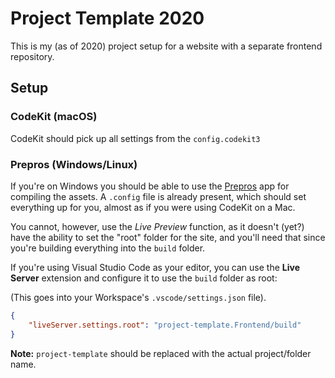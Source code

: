 # Project Template 2020

This is my (as of 2020) project setup for a website with a separate frontend
repository.

## Setup

### CodeKit (macOS)

CodeKit should pick up all settings from the `config.codekit3` 


### Prepros (Windows/Linux)

If you're on Windows you should be able to use the [Prepros][PRE] app for
compiling the assets. A `.config` file is already present, which should set
everything up for you, almost as if you were using CodeKit on a Mac.

You cannot, however, use the *Live Preview* function, as it doesn't (yet?) have
the ability to set the "root" folder for the site, and you'll need that since
you're building everything into the `build` folder.

If you're using Visual Studio Code as your editor, you can use the
**Live Server** extension and configure it to use the `build` folder as root:

(This goes into your Workspace's `.vscode/settings.json` file).

```json
{
	"liveServer.settings.root": "project-template.Frontend/build"
}
```

**Note:** `project-template` should be replaced with the actual project/folder
name.







[PRE]: https://prepros.io/
